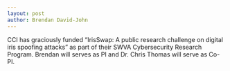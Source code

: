 ```yaml
---
layout: post
author: Brendan David-John
---
```


CCI has graciously funded “IrisSwap: A public research challenge on digital iris spoofing attacks” as part of their SWVA Cybersecurity Research Program. Brendan will serves as PI and Dr. Chris Thomas will serve as Co-PI.
